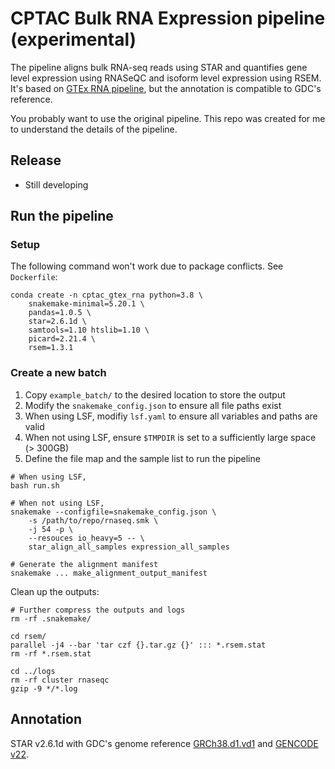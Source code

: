 # CPTAC Bulk RNA Expression pipeline (experimental)
The pipeline aligns bulk RNA-seq reads using STAR and quantifies gene level expression using RNASeQC and isoform level expression using RSEM. It's based on [GTEx RNA pipeline](https://github.com/broadinstitute/gtex-pipeline), but the annotation is compatible to GDC's reference.

You probably want to use the original pipeline. This repo was created for me to understand the details of the pipeline.


## Release
- Still developing


## Run the pipeline

### Setup
The following command won't work due to package conflicts. See `Dockerfile`:

```
conda create -n cptac_gtex_rna python=3.8 \
    snakemake-minimal=5.20.1 \
    pandas=1.0.5 \
    star=2.6.1d \
    samtools=1.10 htslib=1.10 \
    picard=2.21.4 \
    rsem=1.3.1
```


### Create a new batch
1. Copy `example_batch/` to the desired location to store the output
2. Modify the `snakemake_config.json` to ensure all file paths exist
3. When using LSF, modifiy `lsf.yaml` to ensure all variables and paths are valid
4. When not using LSF, ensure `$TMPDIR` is set to a sufficiently large space (> 300GB)
5. Define the file map and the sample list to run the pipeline

```
# When using LSF,
bash run.sh

# When not using LSF,
snakemake --configfile=snakemake_config.json \
    -s /path/to/repo/rnaseq.smk \
    -j 54 -p \
    --resouces io_heavy=5 -- \
    star_align_all_samples expression_all_samples

# Generate the alignment manifest
snakemake ... make_alignment_output_manifest
```

Clean up the outputs:

```
# Further compress the outputs and logs
rm -rf .snakemake/

cd rsem/
parallel -j4 --bar 'tar czf {}.tar.gz {}' ::: *.rsem.stat
rm -rf *.rsem.stat

cd ../logs
rm -rf cluster rnaseqc
gzip -9 */*.log
```


## Annotation
STAR v2.6.1d with GDC's genome reference [GRCh38.d1.vd1][GDC Reference Files] and [GENCODE v22][gencode-gtf].

[GDC Reference Files]: https://gdc.cancer.gov/about-data/data-harmonization-and-generation/gdc-reference-files
[gencode-gtf]: https://api.gdc.cancer.gov/data/25aa497c-e615-4cb7-8751-71f744f9691f
